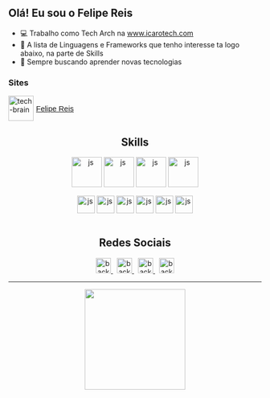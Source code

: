 ## Olá! Eu sou o Felipe Reis

- 💻 Trabalho como Tech Arch na www.icarotech.com
- 👀 A lista de Linguagens e Frameworks que tenho interesse ta logo abaixo, na parte de Skills
- 📗 Sempre buscando aprender novas tecnologias

### Sites
<div style="display: flex; align-items: center;">
    <img src="http://drive.google.com/uc?export=view&id=12V3A__8-twA7idGSHrdJv5eOBe4ba1IW" alt="tech-brain" height="50">
    <a href="http://felipedosreis.com.br" target="_blank" style="font-family: Helvetica; font-size: 15px; vertical-align: middle; margin-left: 5px;">Felipe Reis</a>
</div>

  
<div align="center">
<h2>Skills</h2>
  <img align="center" alt="js" height="60"  src="https://cdn.jsdelivr.net/gh/devicons/devicon/icons/javascript/javascript-original.svg">
  <img align="center" alt="js" height="60"  src="https://cdn.jsdelivr.net/gh/devicons/devicon/icons/nodejs/nodejs-original.svg">
  <img align="center" alt="js" height="60"  src="https://cdn.jsdelivr.net/gh/devicons/devicon/icons/python/python-original.svg">
  <img align="center" alt="js" height="60"  src="https://cdn.jsdelivr.net/gh/devicons/devicon/icons/oracle/oracle-original.svg">
  <br>
  <br>
  <img align="center" alt="js" height="35"  src="https://cdn.jsdelivr.net/gh/devicons/devicon/icons/html5/html5-original.svg">
  <img align="center" alt="js" height="35"  src="https://cdn.jsdelivr.net/gh/devicons/devicon/icons/css3/css3-original.svg">
  <img align="center" alt="js" height="35"  src="https://cdn.jsdelivr.net/gh/devicons/devicon/icons/vuejs/vuejs-original.svg">
  <img align="center" alt="js" height="35"  src="https://cdn.jsdelivr.net/gh/devicons/devicon/icons/ionic/ionic-original.svg">
  <img align="center" alt="js" height="35"  src="https://cdn.jsdelivr.net/gh/devicons/devicon/icons/electron/electron-original.svg">
  <img align="center" alt="js" height="35"  src="https://cdn.jsdelivr.net/gh/devicons/devicon/icons/csharp/csharp-original.svg">
</div>
  <br>
<div align="center">
  <h2>Redes Sociais</h2>
  <a type="button" href="https://techgenial.com.br/blog" target="_blank" style="padding: 4px;">
        <img src="https://img.shields.io/badge/Blog-Tech%20Genial-blueviolet"
            height="30px" alt="back" />
    </a>
   <a type="button" href="https://www.youtube.com/channel/UCjtrvb1ZG8Z4JHlgYgf9rsg" target="_blank" style="padding: 4px;">
        <img src="https://img.shields.io/badge/YouTube-FF0000?style=for-the-badge&logo=youtube&logoColor=white"
            height="30px" alt="back" />
    </a>
   <a type="button" href="https://instagram.com/felipesdreis/" target="_blank" style="padding: 4px;">
        <img src="https://img.shields.io/badge/Instagram-E4405F?style=for-the-badge&logo=instagram&logoColor=white"
            height="30px" alt="back" />
    </a>
  <a type="button" href="https://www.linkedin.com/in/felipesdreis/" target="_blank" style="padding: 4px;">
        <img src="https://img.shields.io/badge/LinkedIn-0077B5?style=for-the-badge&logo=linkedin&logoColor=white"
            height="30px" alt="back" />
    </a>
 </div>
 <hr>
 <div align="center">
  <a href="https://github.com/felipesdreis">
  <img height="200em" src="https://github-readme-stats.vercel.app/api/top-langs/?username=felipesdreis&layout=compact&langs_count=7&theme=radical"/>
</div>


